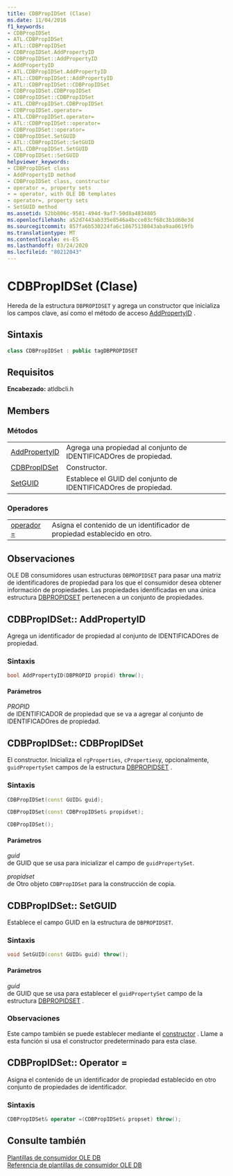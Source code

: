 ```yaml
---
title: CDBPropIDSet (Clase)
ms.date: 11/04/2016
f1_keywords:
- CDBPropIDSet
- ATL.CDBPropIDSet
- ATL::CDBPropIDSet
- CDBPropIDSet.AddPropertyID
- CDBPropIDSet::AddPropertyID
- AddPropertyID
- ATL.CDBPropIDSet.AddPropertyID
- ATL::CDBPropIDSet::AddPropertyID
- ATL::CDBPropIDSet::CDBPropIDSet
- CDBPropIDSet.CDBPropIDSet
- CDBPropIDSet::CDBPropIDSet
- ATL.CDBPropIDSet.CDBPropIDSet
- CDBPropIDSet.operator=
- ATL.CDBPropIDSet.operator=
- ATL::CDBPropIDSet::operator=
- CDBPropIDSet::operator=
- CDBPropIDSet.SetGUID
- ATL::CDBPropIDSet::SetGUID
- ATL.CDBPropIDSet.SetGUID
- CDBPropIDSet::SetGUID
helpviewer_keywords:
- CDBPropIDSet class
- AddPropertyID method
- CDBPropIDSet class, constructor
- operator =, property sets
- = operator, with OLE DB templates
- operator=, property sets
- SetGUID method
ms.assetid: 52bb806c-9581-494d-9af7-50d8a4834805
ms.openlocfilehash: a52d7443ab335e8546a4bcce03cf68c3b1d60e3d
ms.sourcegitcommit: 857fa6b530224fa6c18675138043aba9aa0619fb
ms.translationtype: MT
ms.contentlocale: es-ES
ms.lasthandoff: 03/24/2020
ms.locfileid: "80212043"
---
```

# <a name="cdbpropidset-class"></a>CDBPropIDSet (Clase)

Hereda de la estructura `DBPROPIDSET` y agrega un constructor que inicializa los campos clave, así como el método de acceso [AddPropertyID](../../data/oledb/cdbpropidset-addpropertyid.md) .

## <a name="syntax"></a>Sintaxis

```cpp
class CDBPropIDSet : public tagDBPROPIDSET
```

## <a name="requirements"></a>Requisitos

**Encabezado:** atldbcli.h

## <a name="members"></a>Members

### <a name="methods"></a>Métodos

|||
|-|-|
|[AddPropertyID](#addpropertyid)|Agrega una propiedad al conjunto de IDENTIFICADOres de propiedad.|
|[CDBPropIDSet](#cdbpropidset)|Constructor.|
|[SetGUID](#setguid)|Establece el GUID del conjunto de IDENTIFICADOres de propiedad.|

### <a name="operators"></a>Operadores

|||
|-|-|
|[operador =](#op_equal)|Asigna el contenido de un identificador de propiedad establecido en otro.|

## <a name="remarks"></a>Observaciones

OLE DB consumidores usan estructuras `DBPROPIDSET` para pasar una matriz de identificadores de propiedad para los que el consumidor desea obtener información de propiedades. Las propiedades identificadas en una única estructura [DBPROPIDSET](/previous-versions/windows/desktop/ms717981(v=vs.85)) pertenecen a un conjunto de propiedades.

## <a name="cdbpropidsetaddpropertyid"></a><a name="addpropertyid"></a>CDBPropIDSet:: AddPropertyID

Agrega un identificador de propiedad al conjunto de IDENTIFICADOres de propiedad.

### <a name="syntax"></a>Sintaxis

```cpp
bool AddPropertyID(DBPROPID propid) throw();
```

#### <a name="parameters"></a>Parámetros

*PROPID*<br/>
de IDENTIFICADOR de propiedad que se va a agregar al conjunto de IDENTIFICADOres de propiedad.

## <a name="cdbpropidsetcdbpropidset"></a><a name="cdbpropidset"></a>CDBPropIDSet:: CDBPropIDSet

El constructor. Inicializa el `rgProperties`, `cProperties`y, opcionalmente, `guidPropertySet` campos de la estructura [DBPROPIDSET](/previous-versions/windows/desktop/ms717981(v=vs.85)) .

### <a name="syntax"></a>Sintaxis

```cpp
CDBPropIDSet(const GUID& guid);

CDBPropIDSet(const CDBPropIDSet& propidset);

CDBPropIDSet();
```

#### <a name="parameters"></a>Parámetros

*guid*<br/>
de GUID que se usa para inicializar el campo de `guidPropertySet`.

*propidset*<br/>
de Otro objeto `CDBPropIDSet` para la construcción de copia.

## <a name="cdbpropidsetsetguid"></a><a name="setguid"></a>CDBPropIDSet:: SetGUID

Establece el campo GUID en la estructura de `DBPROPIDSET`.

### <a name="syntax"></a>Sintaxis

```cpp
void SetGUID(const GUID& guid) throw();
```

#### <a name="parameters"></a>Parámetros

*guid*<br/>
de GUID que se usa para establecer el `guidPropertySet` campo de la estructura [DBPROPIDSET](/previous-versions/windows/desktop/ms717981(v=vs.85)) .

### <a name="remarks"></a>Observaciones

Este campo también se puede establecer mediante el [constructor](../../data/oledb/cdbpropidset-cdbpropidset.md) . Llame a esta función si usa el constructor predeterminado para esta clase.

## <a name="cdbpropidsetoperator-"></a><a name="op_equal"></a>CDBPropIDSet:: Operator =

Asigna el contenido de un identificador de propiedad establecido en otro conjunto de propiedades de identificador.

### <a name="syntax"></a>Sintaxis

```cpp
CDBPropIDSet& operator =(CDBPropIDSet& propset) throw();
```

## <a name="see-also"></a>Consulte también

[Plantillas de consumidor OLE DB](../../data/oledb/ole-db-consumer-templates-cpp.md)<br/>
[Referencia de plantillas de consumidor OLE DB](../../data/oledb/ole-db-consumer-templates-reference.md)
